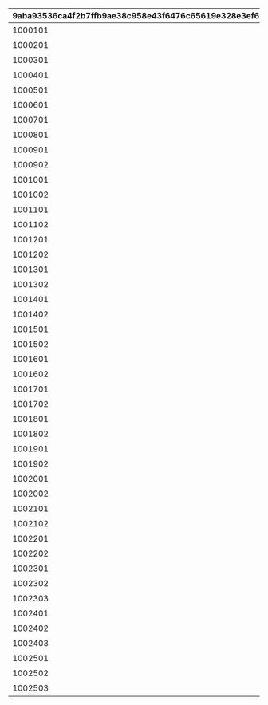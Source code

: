 |9aba93536ca4f2b7ffb9ae38c958e43f6476c65619e328e3ef627055969a4a41|ce8421c36fe6adfe67318e8bf361583566e1f8c3ef00bacb34b88b5af69cd4ee|fffe8f19566f4a385959e0408426f988b3c40fe28cd6d3777271addc16d64322|396c6998554453b244304faa302d9781dcbcb594618d400543e9103be35e7a0e|607428e71e8f957cdcb79a770cbaef00b2723247126444ba8139df7b4d539f26|13aeaafc9b50d12377ab50a26c0ea3611cd02f204c5b92d369ee7b4d945426b1|5aea7ac98de5c5248c18f117e0c1ffd7dfcb7381ce13c24c48533f6987d66e54|
| --- | --- | --- | --- | --- | --- | --- |
|1000101|10001|1|呵呵呵，这样就能让嘉夜夜和头儿另眼相看了！|vo_minigame_1004|vo_minigame_1004_top_1_000|2|
|1000201|10002|1|我还让哥哥在接龙游戏中给我帮忙|vo_minigame_1004|vo_minigame_1004_top_1_003|2|
|1000301|10003|2|接受任何战斗，这才是打手！我接受挑战！|vo_minigame_1004|vo_minigame_1004_top_1_004|1|
|1000401|10004|2|用石板来玩接龙吗……祈梨的想法真有趣|vo_minigame_1004|vo_minigame_1004_top_1_005|1|
|1000501|10005|2|不管是接龙还是什么，我都会让你们吃不了兜着走|vo_minigame_1004|vo_minigame_1004_top_1_006|1|
|1000601|10006|3|唔嚒嚒（我饿了）|vo_minigame_1004|vo_minigame_1004_top_1_007|2|
|1000701|10007|3|唔嚒嚒嚒（接龙游戏好有趣）|vo_minigame_1004|vo_minigame_1004_top_1_008|2|
|1000801|10008|3|唔嚒嚒嚒！（祈梨真是个好人）|vo_minigame_1004|vo_minigame_1004_top_1_009|2|
|1000901|10009|1|就算对手是嘉夜夜，我也不会手下留情的|vo_minigame_1004|vo_minigame_1004_top_2_010|2|
|1000902|10009|2|很好！既然要玩就要全力以赴|vo_minigame_1004|vo_minigame_1004_top_2_011|1|
|1001001|10010|1|嘉夜夜，你如果想要道歉可就要趁现在了|vo_minigame_1004|vo_minigame_1004_top_2_012|2|
|1001002|10010|2|祈梨才是，你提前哭出来也没关系哦？|vo_minigame_1004|vo_minigame_1004_top_2_013|1|
|1001101|10011|1|嘉夜夜，接下来可是靠头脑的时代了！|vo_minigame_1004|vo_minigame_1004_top_2_014|2|
|1001102|10011|2|等等！你别一副我很笨的口吻啊！|vo_minigame_1004|vo_minigame_1004_top_2_015|1|
|1001201|10012|1|来，让你见识一下我们的力量吧！|vo_minigame_1004|vo_minigame_1004_top_2_016|1|
|1001202|10012|3|唔嚒！（交给我吧！）|vo_minigame_1004|vo_minigame_1004_top_2_017|2|
|1001301|10013|1|好乖好乖，做得好的话，等一下奖励你吃巧克力！|vo_minigame_1004|vo_minigame_1004_top_2_018|1|
|1001302|10013|3|唔嚒！（我喜欢巧克力）|vo_minigame_1004|vo_minigame_1004_top_2_019|2|
|1001401|10014|2|我说祈梨……我们是不是忘记一开始的目的了啊？|vo_minigame_1004|vo_minigame_1004_top_2_023|1|
|1001402|10014|1|我当然记得啊，要赢过嘉夜夜，证明我们有多聪明|vo_minigame_1004|vo_minigame_1004_top_2_024|2|
|1001501|10015|2|就算是面对祈梨，我也不会将胜利拱手相让！|vo_minigame_1004|vo_minigame_1004_top_2_025|1|
|1001502|10015|1|正合我意，你可不能放水哦|vo_minigame_1004|vo_minigame_1004_top_2_026|2|
|1001601|10016|2|哼，不错嘛|vo_minigame_1004|vo_minigame_1004_top_2_027|1|
|1001602|10016|1|嘉夜夜也比我想象中要厉害呢！|vo_minigame_1004|vo_minigame_1004_top_2_028|2|
|1001701|10017|2|喂，类龙生物？|vo_minigame_1004|vo_minigame_1004_top_2_029|1|
|1001702|10017|3|唔嚒！？（噫！）|vo_minigame_1004|vo_minigame_1004_top_2_030|2|
|1001801|10018|2|唉，那时候真是对不起啊，哈哈哈|vo_minigame_1004|vo_minigame_1004_top_2_031|1|
|1001802|10018|3|唔嚒嚒嚒（嘉夜夜那时候好可怕啊）|vo_minigame_1004|vo_minigame_1004_top_2_032|2|
|1001901|10019|2|你啊……真是一脸呆样啊|vo_minigame_1004|vo_minigame_1004_top_2_033|1|
|1001902|10019|3|唔嚒（你才没资格这么说）|vo_minigame_1004|vo_minigame_1004_top_2_034|2|
|1002001|10020|3|唔嚒嚒（我饿了，想吃巧克力）|vo_minigame_1004|vo_minigame_1004_top_2_044|2|
|1002002|10020|2|怎么了？困了吗？|vo_minigame_1004|vo_minigame_1004_top_2_045|1|
|1002101|10021|3|唔嚒嚒（这家伙……好危险）|vo_minigame_1004|vo_minigame_1004_top_2_046|2|
|1002102|10021|2|嗯？　怎么了？你想做我的手下吗？|vo_minigame_1004|vo_minigame_1004_top_2_047|1|
|1002201|10022|3|唔嚒（嘉夜夜真是头脑简单啊）|vo_minigame_1004|vo_minigame_1004_top_2_048|2|
|1002202|10022|2|喂，你刚刚是不是在想些很没礼貌的事啊？|vo_minigame_1004|vo_minigame_1004_top_2_049|1|
|1002301|10023|2|我说，这游戏要持续到什么时候啊？|vo_minigame_1004|vo_minigame_1004_top_3_058|1|
|1002302|10023|1|一直到嘉夜夜投降为止！|vo_minigame_1004|vo_minigame_1004_top_3_059|2|
|1002303|10023|3|唔嚒嚒！（赶紧投降吧！）|vo_minigame_1004|vo_minigame_1004_top_3_060|2|
|1002401|10024|3|唔嚒！（祈梨想要巧克力）|vo_minigame_1004|vo_minigame_1004_top_3_065|2|
|1002402|10024|1|真拿你没办法，不过不能吃太多哦|vo_minigame_1004|vo_minigame_1004_top_3_066|1|
|1002403|10024|2|看来它很喜欢特产巧克力呢|vo_minigame_1004|vo_minigame_1004_top_3_067|1|
|1002501|10025|3|唔嚒！（我不会输给嘉夜夜的！）|vo_minigame_1004|vo_minigame_1004_top_3_068|2|
|1002502|10025|2|哦？怎么了？肚子饿了吗？|vo_minigame_1004|vo_minigame_1004_top_3_069|1|
|1002503|10025|1|你完全不知道它想说什么呢|vo_minigame_1004|vo_minigame_1004_top_3_070|2|